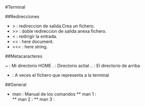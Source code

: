 #Terminal 

##Redirecciones

* &gt; : redireccion de salida.Crea un fichero.
* &gt;&gt; : doble redireccion de salida anexa fichero.
* &lt; : redirigir la entrada.
* &lt;&lt; : here document.
* &lt;&lt;&lt; : here string.

##Metacaracteres

~ : Mi directorio HOME 
. : Directorio actial 
.. : El directorio de arriba
- : A veces el fichero que representa a la terminal


##General 
 
* man : Manual de los comandos
** man 1 :   
** man 2 :
** man 3 : 